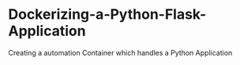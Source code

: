 # Dockerizing-a-Python-Flask-Application
Creating a automation Container which handles a Python Application 

